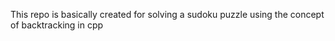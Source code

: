 This repo is basically created for solving a sudoku puzzle using the concept of backtracking in cpp

